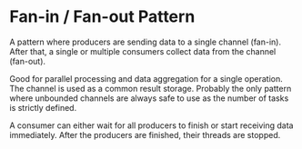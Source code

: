 # Fan-in / Fan-out Pattern

A pattern where producers are sending data to a single channel (fan-in). After that, a single or multiple consumers collect 
data from the channel (fan-out).

Good for parallel processing and data aggregation for a single operation. The channel is used as a common result storage. 
Probably the only pattern where unbounded channels are always safe to use as the number of tasks is strictly defined.

A consumer can either wait for all producers to finish or start receiving data immediately. After the producers are finished, 
their threads are stopped.

